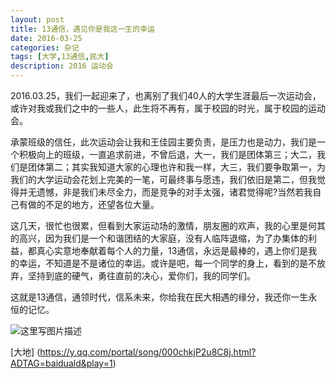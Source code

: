 ```yaml
---
layout: post
title: 13通信，遇见你是我这一生的幸运
date: 2016-03-25
categories: 杂记
tags: [大学,13通信,民大]
description: 2016 运动会
---
```


2016.03.25，我们一起迎来了，也离别了我们40人的大学生涯最后一次运动会，或许对我或我们之中的一些人，此生将不再有，属于校园的时光，属于校园的运动会。

承蒙班级的信任，此次运动会让我和王佳园主要负责，是压力也是动力，我们是一个积极向上的班级，一直追求前进，不曾后退，大一，我们是团体第三；大二，我们是团体第二；其实我知道大家的心理也许和我一样，大三，我们要争取第一，为我们的大学运动会花划上完美的一笔，可最终事与愿违，我们依旧是第二，但我觉得并无遗憾，非是我们未尽全力，而是竞争的对手太强，诸君觉得呢?当然若我自己有做的不足的地方，还望各位大量。

这几天，很忙也很累，但看到大家运动场的激情，朋友圈的欢声，我的心里是何其的高兴，因为我们是一个和谐团结的大家庭，没有人临阵退缩，为了办集体的利益，都真心实意地奉献着每个人的力量，13通信，永远是最棒的，遇上你们是我的幸运，不知道是不是诸位的幸运。或许是吧，每一个同学的身上，看到的是不放弃，坚持到底的硬气，勇往直前的决心，爱你们，我的同学们。

这就是13通信，通领时代，信系未来，你给我在民大相遇的缘分，我还你一生永恒的记忆。

![这里写图片描述](http://img.blog.csdn.net/20161216112311559?watermark/2/text/aHR0cDovL2Jsb2cuY3Nkbi5uZXQvd3d0MTg4MTE3MDc5NzE=/font/5a6L5L2T/fontsize/400/fill/I0JBQkFCMA==/dissolve/70/gravity/SouthEast)

[大地] (https://y.qq.com/portal/song/000chkjP2u8C8j.html?ADTAG=baiduald&play=1)



